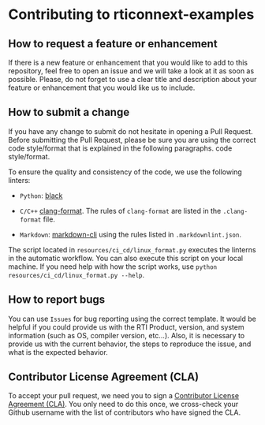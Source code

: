 # Contributing to rticonnext-examples

## How to request a feature or enhancement

If there is a new feature or enhancement that you would like to add to
this repository, feel free to open an issue and we will take a look at it as
soon as possible. Please, do not forget to use a clear title and description
about your feature or enhancement that you would like us to include.

## How to submit a change

If you have any change to submit do not hesitate in opening a Pull Request.
Before submitting the Pull Request, please be sure you are using the correct
code style/format that is explained in the following paragraphs.
code style/format.


To ensure the quality and consistency of the code, we use the
following linters:
-   `Python`: 
[black](https://pypi.org/project/black/) 

-   `C/C++` 
[clang-format](https://clang.llvm.org/docs/ClangFormat.html). The rules of
`clang-format` are listed in the `.clang-format` file.

-  `Markdown`: [markdown-cli](https://www.npmjs.com/package/markdownlint-cli)
using the rules listed in `.markdownlint.json`.

The script located in `resources/ci_cd/linux_format.py` executes the linterns
in the automatic workflow. You can also execute this script on your local
machine. If you need help with how the script works, use
`python resources/ci_cd/linux_format.py --help`.

## How to report bugs

You can use `Issues` for bug reporting using the correct template.
It would be helpful if you could provide us with the RTI Product, version, and
system information (such as OS, compiler version, etc...). Also, it is necessary
to provide us with the current behavior, the steps to reproduce the issue, and
what is the expected behavior.

## Contributor License Agreement (CLA)

To accept your pull request, we need you to sign a [Contributor License
Agreement (CLA)](http://community.rti.com/cla). You only need to do this once,
we cross-check your Github username with the list of contributors who have
signed the CLA.
